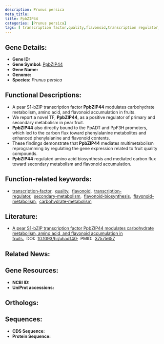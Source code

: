 ```yaml
---
description: Prunus persica
meta_title:
title: PpbZIP44
categories: [Prunus persica]
tags: [ transcription factor,quality,flavonoid,transcription regulator,secondary metabolism,flavonoid biosynthesis,flavonoid metabolism,carbohydrate metabolism ]
---
```


## Gene Details:
- **Gene ID:** []()
- **Gene Symbol:** <u>PpbZIP44</u>
- **Gene Name:** 
- **Genome:** []()
- **Species:** *Prunus persica*

## Functional Descriptions:
   - A pear S1-bZIP transcription factor **PpbZIP44** modulates carbohydrate metabolism, amino acid, and flavonoid accumulation in fruits.
   - We report a novel TF, **PpbZIP44**, as a positive regulator of primary and secondary metabolism in pear fruit.
   - **PpbZIP44** also directly bound to the PpADT and PpF3H promoters, which led to the carbon flux toward phenylalanine metabolites and enhanced phenylalanine and flavonoid contents.
   - These findings demonstrate that **PpbZIP44** mediates multimetabolism reprogramming by regulating the gene expression related to fruit quality compounds.
   - **PpbZIP44** regulated amino acid biosynthesis and mediated carbon flux toward secondary metabolism and flavonoid accumulation.

## Function-related keywords:
   - [transcription-factor](/tags/transcription-factor/),&nbsp;&nbsp;[quality](/tags/quality/),&nbsp;&nbsp;[flavonoid](/tags/flavonoid/),&nbsp;&nbsp;[transcription-regulator](/tags/transcription-regulator/),&nbsp;&nbsp;[secondary-metabolism](/tags/secondary-metabolism/),&nbsp;&nbsp;[flavonoid-biosynthesis](/tags/flavonoid-biosynthesis/),&nbsp;&nbsp;[flavonoid-metabolism](/tags/flavonoid-metabolism/),&nbsp;&nbsp;[carbohydrate-metabolism](/tags/carbohydrate-metabolism/)

## Literature:
   - [A pear S1-bZIP transcription factor PpbZIP44 modulates carbohydrate metabolism, amino acid, and flavonoid accumulation in fruits.](https://doi.org/10.1093/hr/uhad140)&nbsp;&nbsp;DOI:&nbsp;&nbsp;[10.1093/hr/uhad140](https://doi.org/10.1093/hr/uhad140);&nbsp;&nbsp;PMID:&nbsp;&nbsp;[37575657](https://pubmed.ncbi.nlm.nih.gov/37575657/)

## Related News:

## Gene Resources:
- **NCBI ID:**  [](https://www.ncbi.nlm.nih.gov/gene/?term=)
- **UniProt accessions:**  [](https://www.uniprot.org/uniprotkb//entry)

## Orthologs:

## Sequences:
- **CDS Sequence:**
- **Protein Sequence:**
